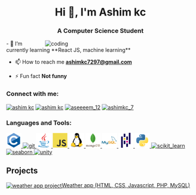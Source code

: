 <h1 align="center">Hi 👋, I'm Ashim kc</h1>
<h3 align="center">A Computer Science Student</h3>
<img align="right" alt="coding" width="400" src="https://media.giphy.com/media/v1.Y2lkPTc5MGI3NjExOWR3cnRxcmRqOTBvc2t2NHAzbXBmcTNpOG03dXlubnd0b3k2cWlxeSZlcD12MV9pbnRlcm5hbF9naWZfYnlfaWQmY3Q9Zw/xUA7b8VnHVOMeTawFO/giphy.gif">
- 🌱 I’m currently learning **React JS, machine learning**

- 📫 How to reach me **ashimkc7297@gmail.com**

- ⚡ Fun fact **Not funny**

<h3 align="left">Connect with me:</h3>
<p align="left">
<a href="https://linkedin.com/in/ashim kc" target="blank"><img align="center" src="https://raw.githubusercontent.com/rahuldkjain/github-profile-readme-generator/master/src/images/icons/Social/linked-in-alt.svg" alt="ashim kc" height="30" width="40" /></a>
<a href="https://fb.com/ashim kc" target="blank"><img align="center" src="https://raw.githubusercontent.com/rahuldkjain/github-profile-readme-generator/master/src/images/icons/Social/facebook.svg" alt="ashim kc" height="30" width="40" /></a>
<a href="https://instagram.com/aseeeem_12" target="blank"><img align="center" src="https://raw.githubusercontent.com/rahuldkjain/github-profile-readme-generator/master/src/images/icons/Social/instagram.svg" alt="aseeeem_12" height="30" width="40" /></a>
<a href="https://discord.gg/ashimkc_7" target="blank"><img align="center" src="https://raw.githubusercontent.com/rahuldkjain/github-profile-readme-generator/master/src/images/icons/Social/discord.svg" alt="ashimkc_7" height="30" width="40" /></a>
</p>

<h3 align="left">Languages and Tools:</h3>
<p align="left"> <a href="https://www.cprogramming.com/" target="_blank" rel="noreferrer"> <img src="https://raw.githubusercontent.com/devicons/devicon/master/icons/c/c-original.svg" alt="c" width="40" height="40"/> </a> <a href="https://git-scm.com/" target="_blank" rel="noreferrer"> <img src="https://www.vectorlogo.zone/logos/git-scm/git-scm-icon.svg" alt="git" width="40" height="40"/> </a> <a href="https://www.java.com" target="_blank" rel="noreferrer"> <img src="https://raw.githubusercontent.com/devicons/devicon/master/icons/java/java-original.svg" alt="java" width="40" height="40"/> </a> <a href="https://developer.mozilla.org/en-US/docs/Web/JavaScript" target="_blank" rel="noreferrer"> <img src="https://raw.githubusercontent.com/devicons/devicon/master/icons/javascript/javascript-original.svg" alt="javascript" width="40" height="40"/> </a> <a href="https://www.linux.org/" target="_blank" rel="noreferrer"> <img src="https://raw.githubusercontent.com/devicons/devicon/master/icons/linux/linux-original.svg" alt="linux" width="40" height="40"/> </a> <a href="https://www.mongodb.com/" target="_blank" rel="noreferrer"> <img src="https://raw.githubusercontent.com/devicons/devicon/master/icons/mongodb/mongodb-original-wordmark.svg" alt="mongodb" width="40" height="40"/> </a> <a href="https://www.mysql.com/" target="_blank" rel="noreferrer"> <img src="https://raw.githubusercontent.com/devicons/devicon/master/icons/mysql/mysql-original-wordmark.svg" alt="mysql" width="40" height="40"/> </a> <a href="https://pandas.pydata.org/" target="_blank" rel="noreferrer"> <img src="https://raw.githubusercontent.com/devicons/devicon/2ae2a900d2f041da66e950e4d48052658d850630/icons/pandas/pandas-original.svg" alt="pandas" width="40" height="40"/> </a> <a href="https://www.python.org" target="_blank" rel="noreferrer"> <img src="https://raw.githubusercontent.com/devicons/devicon/master/icons/python/python-original.svg" alt="python" width="40" height="40"/> </a> <a href="https://scikit-learn.org/" target="_blank" rel="noreferrer"> <img src="https://upload.wikimedia.org/wikipedia/commons/0/05/Scikit_learn_logo_small.svg" alt="scikit_learn" width="40" height="40"/> </a> <a href="https://seaborn.pydata.org/" target="_blank" rel="noreferrer"> <img src="https://seaborn.pydata.org/_images/logo-mark-lightbg.svg" alt="seaborn" width="40" height="40"/> </a> <a href="https://unity.com/" target="_blank" rel="noreferrer"> <img src="https://www.vectorlogo.zone/logos/unity3d/unity3d-icon.svg" alt="unity" width="40" height="40"/> </a> </p>

<h2>Projects</h2>
<a href="http://weatherapp2408241.free.nf/" target="blank"><img align="center" src="https://9to5mac.com/wp-content/uploads/sites/6/2023/04/Apple-Weather-app.jpg?quality=82&strip=all&w=1600" alt="weather app project" height="30" width="40">Weather app (HTML, CSS, Javascript, PHP, MySQL)</a>
